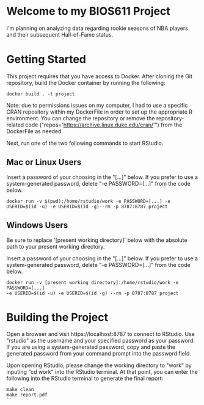 Welcome to my BIOS611 Project
======================================

I'm planning on analyzing data regarding rookie seasons of NBA players and their subsequent Hall-of-Fame status.

Getting Started
======================================
This project requires that you have access to Docker. After cloning the Git repository, build the Docker container by running the following:
```{r}
docker build . -t project
```
Note: due to permissions issues on my computer, I had to use a specific CRAN repository within my DockerFile in order to set up the appropriate R environment.
You can change the repository or remove the repository-related code ("repos='https://archive.linux.duke.edu/cran/'") from the DockerFile as needed.

Next, run one of the two following commands to start RStudio. 

Mac or Linux Users
-------------------
Insert a password of your choosing in the "[...]" below. If you prefer to 
use a system-generated password, delete "-e PASSWORD=[...]" from the code below.

```{r}
docker run -v $(pwd):/home/rstudio/work -e PASSWORD=[...] -e USERID=$(id -u) -e USERID=$(id -g)--rm -p 8787:8787 project
```

Windows Users
------------------
Be sure to replace '[present working directory]' below with the absolute path to
your present working directory.

Insert a password of your choosing in the "[...]" below. If you prefer to 
use a system-generated password, delete "-e PASSWORD=[...]" from the code below.

```{r}
docker run -v [present working directory]:/home/rstudio/work -e PASSWORD=[...] 
-e USERID=$(id -u) -e USERID=$(id -g) --rm -p 8787:8787 project
```

Building the Project
=================
Open a browser and visit https://localhost:8787 to connect to RStudio. Use 
"rstudio" as the username and your specified password as your password. 
If you are using a system-generated password, copy and paste the 
generated password from your command prompt into the password field.

Upon opening RStudio, please change the working directory to "work" by
inputing "cd work" into the RStudio terminal. At that point, you can enter the following
into the RStudio terminal to generate the final report:
```{r}
make clean
make report.pdf
``